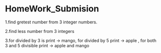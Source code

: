 # HomeWork_Submision

1.find gretest number from 3 integer numbers.

2.find less number from 3 integers

3.for divided by 3 is print -> mango, for divided by 5 print -> apple , for both 3 and 5 divisible print -> apple and mango
